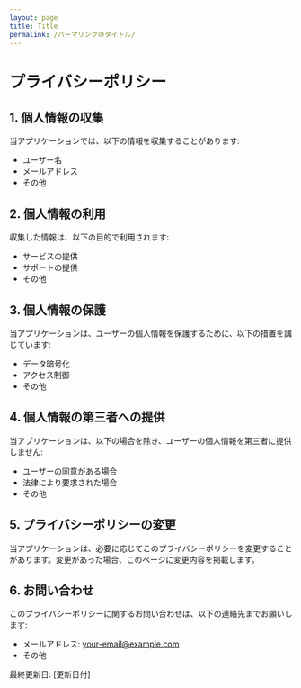 ```yaml
---
layout: page
title: Title
permalink: /パーマリンクのタイトル/
---
```


# プライバシーポリシー

## 1. 個人情報の収集

当アプリケーションでは、以下の情報を収集することがあります:

- ユーザー名
- メールアドレス
- その他

## 2. 個人情報の利用

収集した情報は、以下の目的で利用されます:

- サービスの提供
- サポートの提供
- その他

## 3. 個人情報の保護

当アプリケーションは、ユーザーの個人情報を保護するために、以下の措置を講じています:

- データ暗号化
- アクセス制御
- その他

## 4. 個人情報の第三者への提供

当アプリケーションは、以下の場合を除き、ユーザーの個人情報を第三者に提供しません:

- ユーザーの同意がある場合
- 法律により要求された場合
- その他

## 5. プライバシーポリシーの変更

当アプリケーションは、必要に応じてこのプライバシーポリシーを変更することがあります。変更があった場合、このページに変更内容を掲載します。

## 6. お問い合わせ

このプライバシーポリシーに関するお問い合わせは、以下の連絡先までお願いします:

- メールアドレス: [your-email@example.com](mailto:your-email@example.com)
- その他

最終更新日: [更新日付]

